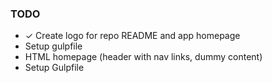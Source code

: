### TODO

- ✓ Create logo for repo README and app homepage
- Setup gulpfile
- HTML homepage (header with nav links, dummy content)
- Setup Gulpfile